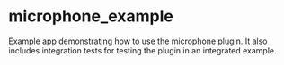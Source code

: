 # microphone_example

Example app demonstrating how to use the microphone plugin. It also includes integration tests for
testing the plugin in an integrated example.
